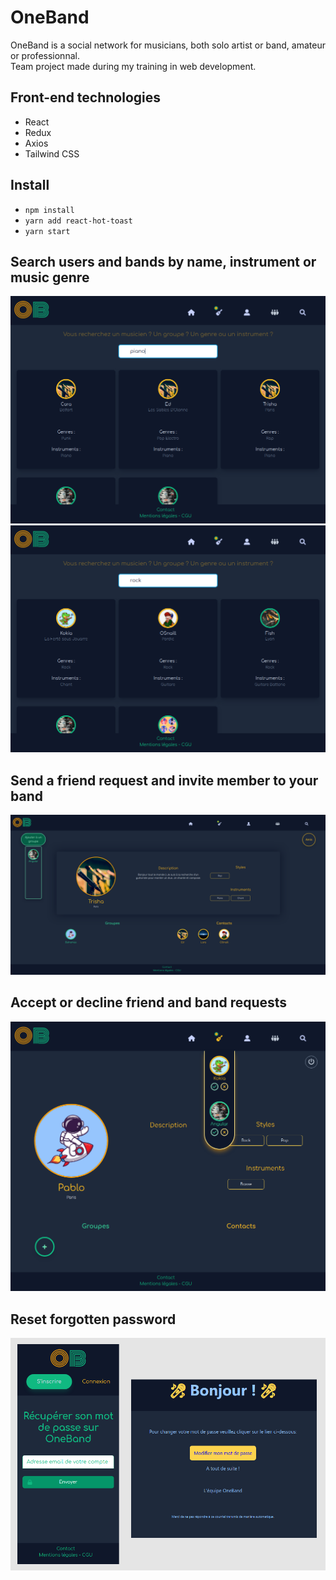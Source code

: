 # OneBand

OneBand is a social network for musicians, both solo artist or band, amateur or professionnal. </br>
Team project made during my training in web development.

## Front-end technologies

- React
- Redux
- Axios
- Tailwind CSS

## Install

- `npm install`
- `yarn add react-hot-toast`
- `yarn start`

## Search users and bands by name, instrument or music genre

![search-instrument](./src/assets/search-instrument.png)
![search-music-genre](./src/assets/search-music-genre.png)

## Send a friend request and invite member to your band

![send-band-request](./src/assets/send-band-request.png)

## Accept or decline friend and band requests

![notifications](./src/assets/notifications.png)

## Reset forgotten password

![password-reset-process](./src/assets/password-reset-process.png)
